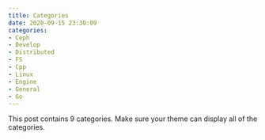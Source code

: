 ```yaml
---
title: Categories
date: 2020-09-15 23:30:09
categories:
- Ceph
- Develop
- Distributed
- FS
- Cpp
- Linux
- Engine
- General
- Go
---
```


This post contains 9 categories. Make sure your theme can display all of the categories.
